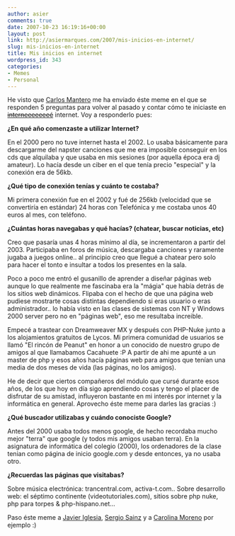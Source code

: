 ```yaml
---
author: asier
comments: true
date: 2007-10-23 16:19:16+00:00
layout: post
link: http://asiermarques.com/2007/mis-inicios-en-internet/
slug: mis-inicios-en-internet
title: Mis inicios en internet
wordpress_id: 343
categories:
- Memes
- Personal
---
```


He visto que [Carlos Mantero](http://www.carlosmantero.com/como-me-inicie-en-internet-en-5-preguntas/) me ha enviado éste meme en el que se responden 5 preguntas para volver al pasado y contar cómo te iniciaste en <strike>[interneeeeeeeé](http://www.youtube.com/watch?v=2OBZHB5I89A)</strike> internet. Voy a responderlo pues:

**¿En qué año comenzaste a utilizar Internet?**

En el 2000 pero no tuve internet hasta el 2002. Lo usaba básicamente para descargarme del napster canciones que me era imposible conseguir en los cds que alquilaba y que usaba en mis sesiones (por aquella época era dj amateur). Lo hacía desde un ciber en el que tenía precio "especial" y la conexión era de 56kb.

**¿Qué tipo de conexión tenías y cuánto te costaba?**

Mi primera conexión fue en el 2002 y fué de 256kb (velocidad que se convertiría en estándar) 24 horas con Telefónica y me costaba unos 40 euros al mes, con teléfono.

**¿Cuántas horas navegabas y qué hacías? (chatear, buscar noticias, etc)**

Creo que pasaría unas 4 horas mínimo al día, se incrementaron a partir del 2003. Participaba en foros de música, descargaba canciones y raramente jugaba a juegos online.. al principio creo que llegué a chatear pero solo para hacer el tonto e insultar a todos los presentes en la sala.

Poco a poco me entró el gusanillo de aprender a diseñar páginas web aunque lo que realmente me fascinaba era la "mágia" que había detrás de los sitios web dinámicos. Flipaba con el hecho de que una página web pudiese mostrarte cosas distintas dependiendo si eras usuario o eras administrador.. lo había visto en las clases de sistemas con NT y Windows 2000 server pero no en "páginas web", eso me resultaba increible.

Empecé a trastear con Dreamweaver MX  y después con PHP-Nuke junto a los alojamientos gratuitos de Lycos. Mi primera comunidad de usuarios se llamó "El rincón de Peanut" en honor a un conocido de nuestro grupo de amigos al que llamabamos Cacahuete :P A partir de ahi me apunté a un master de php y esos años hacía páginas web para amigos que tenían una media de dos meses de vida (las páginas, no los amigos).

He de decir que ciertos compañeros del módulo que cursé durante esos años, de los que hoy en día sigo aprendiendo cosas y tengo el placer de disfrutar de su amistad, influyeron bastante en mi interés por  internet y la informática en general. Aprovecho éste meme para darles las gracias :)

**¿Qué buscador utilizabas y cuándo conociste Google?**

Antes del 2000 usaba todos menos google, de hecho recordaba mucho mejor "terra" que google (y todos mis amigos usaban terra). En la asignatura de informática del colegio (2000), los ordenadores de la clase tenian como página de inicio google.com y desde entonces,  ya no usaba otro.

**¿Recuerdas las páginas que visitabas?**

Sobre música electrónica: trancentral.com, activa-t.com.. Sobre desarrollo web: el séptimo continente (videotutoriales.com), sitios sobre php nuke, php para torpes & php-hispano.net...

Paso éste meme a [Javier Iglesia](http://neokrisys.com/), [Sergio Sainz](http://sergiosainz.com) y a [Carolina Moreno](http://esteinar.wordpress.com/) por ejemplo :)
